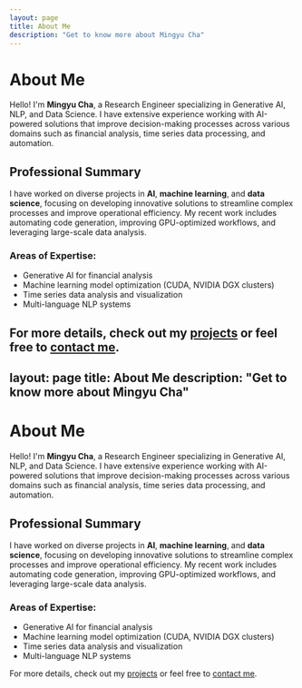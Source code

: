 ```yaml
---
layout: page
title: About Me
description: "Get to know more about Mingyu Cha"
---
```


# About Me

Hello! I'm **Mingyu Cha**, a Research Engineer specializing in Generative AI, NLP, and Data Science. I have extensive experience working with AI-powered solutions that improve decision-making processes across various domains such as financial analysis, time series data processing, and automation.

## Professional Summary
I have worked on diverse projects in **AI**, **machine learning**, and **data science**, focusing on developing innovative solutions to streamline complex processes and improve operational efficiency. My recent work includes automating code generation, improving GPU-optimized workflows, and leveraging large-scale data analysis.

### Areas of Expertise:
- Generative AI for financial analysis
- Machine learning model optimization (CUDA, NVIDIA DGX clusters)
- Time series data analysis and visualization
- Multi-language NLP systems

For more details, check out my [projects](/projects) or feel free to [contact me](/contact).
---
layout: page
title: About Me
description: "Get to know more about Mingyu Cha"
---

# About Me

Hello! I'm **Mingyu Cha**, a Research Engineer specializing in Generative AI, NLP, and Data Science. I have extensive experience working with AI-powered solutions that improve decision-making processes across various domains such as financial analysis, time series data processing, and automation.

## Professional Summary
I have worked on diverse projects in **AI**, **machine learning**, and **data science**, focusing on developing innovative solutions to streamline complex processes and improve operational efficiency. My recent work includes automating code generation, improving GPU-optimized workflows, and leveraging large-scale data analysis.

### Areas of Expertise:
- Generative AI for financial analysis
- Machine learning model optimization (CUDA, NVIDIA DGX clusters)
- Time series data analysis and visualization
- Multi-language NLP systems

For more details, check out my [projects](/projects) or feel free to [contact me](/contact).
